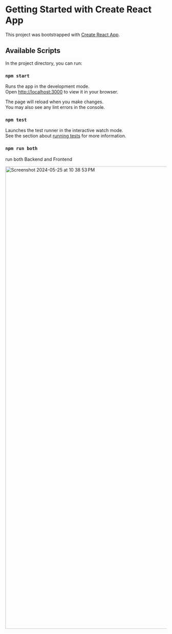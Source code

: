 # Getting Started with Create React App

This project was bootstrapped with [Create React App](https://github.com/facebook/create-react-app).

## Available Scripts

In the project directory, you can run:

### `npm start`

Runs the app in the development mode.\
Open [http://localhost:3000](http://localhost:3000) to view it in your browser.

The page will reload when you make changes.\
You may also see any lint errors in the console.

### `npm test`

Launches the test runner in the interactive watch mode.\
See the section about [running tests](https://facebook.github.io/create-react-app/docs/running-tests) for more information.

### `npm run both`

run both Backend and Frontend

<img width="1440" alt="Screenshot 2024-05-25 at 10 38 53 PM" src="https://github.com/vishalmaurya1103/iNoteBook/assets/133972322/e6e71fbd-fb4a-41fe-b547-7c3e4bf06530">

